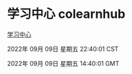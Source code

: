 # 学习中心 colearnhub
[学习中心](http://27.19.32.34:56308/colearnhub/)

2022年 09月 09日 星期五 22:40:01 CST

2022年 09月 09日 星期五 14:40:01 GMT
